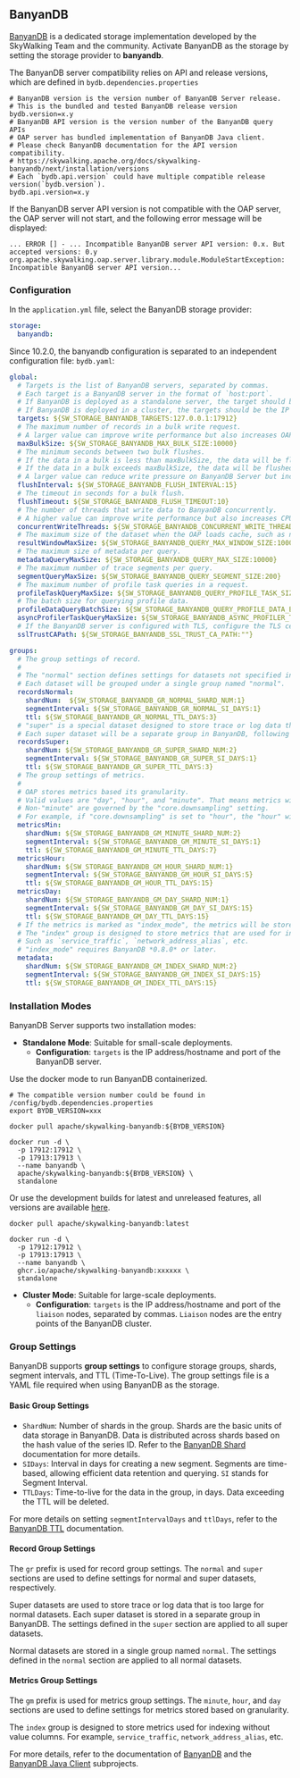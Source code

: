 ## BanyanDB

[BanyanDB](https://github.com/apache/skywalking-banyandb) is a dedicated storage implementation developed by the SkyWalking Team and the community. Activate BanyanDB as the storage by setting the storage provider to **banyandb**.

The BanyanDB server compatibility relies on API and release versions, which are defined in `bydb.dependencies.properties`
```shell
# BanyanDB version is the version number of BanyanDB Server release.
# This is the bundled and tested BanyanDB release version
bydb.version=x.y
# BanyanDB API version is the version number of the BanyanDB query APIs
# OAP server has bundled implementation of BanyanDB Java client.
# Please check BanyanDB documentation for the API version compatibility.
# https://skywalking.apache.org/docs/skywalking-banyandb/next/installation/versions
# Each `bydb.api.version` could have multiple compatible release version(`bydb.version`).
bydb.api.version=x.y
```

If the BanyanDB server API version is not compatible with the OAP server, the OAP server will not start, and the following error message will be displayed:
```shell
... ERROR [] - ... Incompatible BanyanDB server API version: 0.x. But accepted versions: 0.y
org.apache.skywalking.oap.server.library.module.ModuleStartException: Incompatible BanyanDB server API version...
```

### Configuration
In the `application.yml` file, select the BanyanDB storage provider:

```yaml
storage:
  banyandb:
```

Since 10.2.0, the banyandb configuration is separated to an independent configuration file: `bydb.yaml`:

```yaml
global:
  # Targets is the list of BanyanDB servers, separated by commas.
  # Each target is a BanyanDB server in the format of `host:port`.
  # If BanyanDB is deployed as a standalone server, the target should be the IP address or domain name and port of the BanyanDB server.
  # If BanyanDB is deployed in a cluster, the targets should be the IP address or domain name and port of the `liaison` nodes, separated by commas.
  targets: ${SW_STORAGE_BANYANDB_TARGETS:127.0.0.1:17912}
  # The maximum number of records in a bulk write request.
  # A larger value can improve write performance but also increases OAP and BanyanDB Server memory usage.
  maxBulkSize: ${SW_STORAGE_BANYANDB_MAX_BULK_SIZE:10000}
  # The minimum seconds between two bulk flushes.
  # If the data in a bulk is less than maxBulkSize, the data will be flushed after this period.
  # If the data in a bulk exceeds maxBulkSize, the data will be flushed immediately.
  # A larger value can reduce write pressure on BanyanDB Server but increase data latency.
  flushInterval: ${SW_STORAGE_BANYANDB_FLUSH_INTERVAL:15}
  # The timeout in seconds for a bulk flush.
  flushTimeout: ${SW_STORAGE_BANYANDB_FLUSH_TIMEOUT:10}
  # The number of threads that write data to BanyanDB concurrently.
  # A higher value can improve write performance but also increases CPU usage on both OAP and BanyanDB Server.
  concurrentWriteThreads: ${SW_STORAGE_BANYANDB_CONCURRENT_WRITE_THREADS:15}
  # The maximum size of the dataset when the OAP loads cache, such as network aliases.
  resultWindowMaxSize: ${SW_STORAGE_BANYANDB_QUERY_MAX_WINDOW_SIZE:10000}
  # The maximum size of metadata per query.
  metadataQueryMaxSize: ${SW_STORAGE_BANYANDB_QUERY_MAX_SIZE:10000}
  # The maximum number of trace segments per query.
  segmentQueryMaxSize: ${SW_STORAGE_BANYANDB_QUERY_SEGMENT_SIZE:200}
  # The maximum number of profile task queries in a request.
  profileTaskQueryMaxSize: ${SW_STORAGE_BANYANDB_QUERY_PROFILE_TASK_SIZE:200}
  # The batch size for querying profile data.
  profileDataQueryBatchSize: ${SW_STORAGE_BANYANDB_QUERY_PROFILE_DATA_BATCH_SIZE:100}
  asyncProfilerTaskQueryMaxSize: ${SW_STORAGE_BANYANDB_ASYNC_PROFILER_TASK_QUERY_MAX_SIZE:200}
  # If the BanyanDB server is configured with TLS, configure the TLS cert file path and enable TLS connection.
  sslTrustCAPath: ${SW_STORAGE_BANYANDB_SSL_TRUST_CA_PATH:""}

groups:
  # The group settings of record.
  #
  # The "normal" section defines settings for datasets not specified in "super".
  # Each dataset will be grouped under a single group named "normal".
  recordsNormal:
    shardNum:  ${SW_STORAGE_BANYANDB_GR_NORMAL_SHARD_NUM:1}
    segmentInterval: ${SW_STORAGE_BANYANDB_GR_NORMAL_SI_DAYS:1}
    ttl: ${SW_STORAGE_BANYANDB_GR_NORMAL_TTL_DAYS:3}
  # "super" is a special dataset designed to store trace or log data that is too large for normal datasets.
  # Each super dataset will be a separate group in BanyanDB, following the settings defined in the "super" section.
  recordsSuper:
    shardNum: ${SW_STORAGE_BANYANDB_GR_SUPER_SHARD_NUM:2}
    segmentInterval: ${SW_STORAGE_BANYANDB_GR_SUPER_SI_DAYS:1}
    ttl: ${SW_STORAGE_BANYANDB_GR_SUPER_TTL_DAYS:3}
  # The group settings of metrics.
  #
  # OAP stores metrics based its granularity.
  # Valid values are "day", "hour", and "minute". That means metrics will be stored in the three separate groups.
  # Non-"minute" are governed by the "core.downsampling" setting.
  # For example, if "core.downsampling" is set to "hour", the "hour" will be used, while "day" are ignored.
  metricsMin:
    shardNum: ${SW_STORAGE_BANYANDB_GM_MINUTE_SHARD_NUM:2}
    segmentInterval: ${SW_STORAGE_BANYANDB_GM_MINUTE_SI_DAYS:1}
    ttl: ${SW_STORAGE_BANYANDB_GM_MINUTE_TTL_DAYS:7}
  metricsHour:
    shardNum: ${SW_STORAGE_BANYANDB_GM_HOUR_SHARD_NUM:1}
    segmentInterval: ${SW_STORAGE_BANYANDB_GM_HOUR_SI_DAYS:5}
    ttl: ${SW_STORAGE_BANYANDB_GM_HOUR_TTL_DAYS:15}
  metricsDay:
    shardNum: ${SW_STORAGE_BANYANDB_GM_DAY_SHARD_NUM:1}
    segmentInterval: ${SW_STORAGE_BANYANDB_GM_DAY_SI_DAYS:15}
    ttl: ${SW_STORAGE_BANYANDB_GM_DAY_TTL_DAYS:15}
  # If the metrics is marked as "index_mode", the metrics will be stored in the "index" group.
  # The "index" group is designed to store metrics that are used for indexing without value columns.
  # Such as `service_traffic`, `network_address_alias`, etc.
  # "index_mode" requires BanyanDB *0.8.0* or later.
  metadata:
    shardNum: ${SW_STORAGE_BANYANDB_GM_INDEX_SHARD_NUM:2}
    segmentInterval: ${SW_STORAGE_BANYANDB_GM_INDEX_SI_DAYS:15}
    ttl: ${SW_STORAGE_BANYANDB_GM_INDEX_TTL_DAYS:15}

```

### Installation Modes

BanyanDB Server supports two installation modes:

- **Standalone Mode**: Suitable for small-scale deployments.
    - **Configuration**: `targets` is the IP address/hostname and port of the BanyanDB server.

Use the docker mode to run BanyanDB containerized. 
```shell
# The compatible version number could be found in /config/bydb.dependencies.properties
export BYDB_VERSION=xxx

docker pull apache/skywalking-banyandb:${BYDB_VERSION}

docker run -d \
  -p 17912:17912 \
  -p 17913:17913 \
  --name banyandb \
  apache/skywalking-banyandb:${BYDB_VERSION} \
  standalone
```

Or use the development builds for latest and unreleased features, all versions are available [here](https://github.com/apache/skywalking-banyandb/pkgs/container/skywalking-banyandb).
```shell
docker pull apache/skywalking-banyandb:latest

docker run -d \
  -p 17912:17912 \
  -p 17913:17913 \
  --name banyandb \
  ghcr.io/apache/skywalking-banyandb:xxxxxx \
  standalone
```

- **Cluster Mode**: Suitable for large-scale deployments.
    - **Configuration**: `targets` is the IP address/hostname and port of the `liaison` nodes, separated by commas. `Liaison` nodes are the entry points of the BanyanDB cluster.

### Group Settings

BanyanDB supports **group settings** to configure storage groups, shards, segment intervals, and TTL (Time-To-Live). The group settings file is a YAML file required when using BanyanDB as the storage.

#### Basic Group Settings

- `ShardNum`: Number of shards in the group. Shards are the basic units of data storage in BanyanDB. Data is distributed across shards based on the hash value of the series ID. Refer to the [BanyanDB Shard](https://skywalking.apache.org/docs/skywalking-banyandb/latest/concept/clustering/#52-data-sharding) documentation for more details.
- `SIDays`: Interval in days for creating a new segment. Segments are time-based, allowing efficient data retention and querying. `SI` stands for Segment Interval.
- `TTLDays`: Time-to-live for the data in the group, in days. Data exceeding the TTL will be deleted.

For more details on setting `segmentIntervalDays` and `ttlDays`, refer to the [BanyanDB TTL](../../../banyandb/ttl.md) documentation.

#### Record Group Settings

The `gr` prefix is used for record group settings. The `normal` and `super` sections are used to define settings for normal and super datasets, respectively.

Super datasets are used to store trace or log data that is too large for normal datasets. Each super dataset is stored in a separate group in BanyanDB. The settings defined in the `super` section are applied to all super datasets.

Normal datasets are stored in a single group named `normal`. The settings defined in the `normal` section are applied to all normal datasets.

#### Metrics Group Settings

The `gm` prefix is used for metrics group settings. The `minute`, `hour`, and `day` sections are used to define settings for metrics stored based on granularity.

The `index` group is designed to store metrics used for indexing without value columns. For example, `service_traffic`, `network_address_alias`, etc.

For more details, refer to the documentation of [BanyanDB](https://skywalking.apache.org/docs/skywalking-banyandb/latest/readme/) and the [BanyanDB Java Client](https://github.com/apache/skywalking-banyandb-java-client) subprojects.
